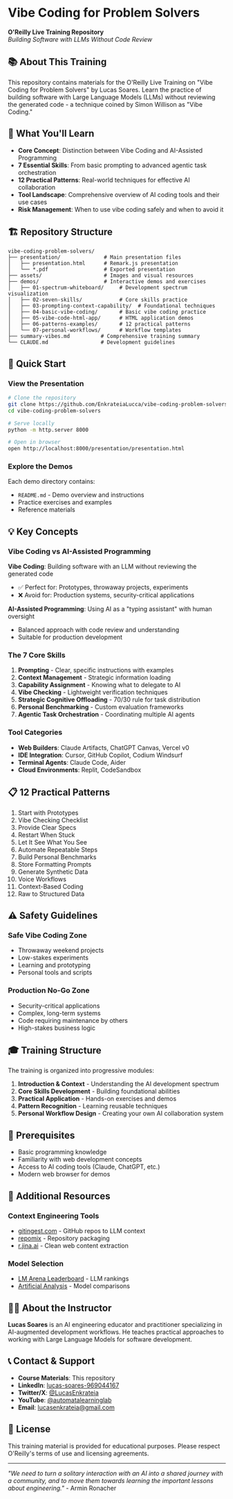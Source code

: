 # Vibe Coding for Problem Solvers

**O'Reilly Live Training Repository**  
*Building Software with LLMs Without Code Review*

## 📚 About This Training

This repository contains materials for the O'Reilly Live Training on "Vibe Coding for Problem Solvers" by Lucas Soares. Learn the practice of building software with Large Language Models (LLMs) without reviewing the generated code - a technique coined by Simon Willison as "Vibe Coding."

## 🎯 What You'll Learn

- **Core Concept**: Distinction between Vibe Coding and AI-Assisted Programming
- **7 Essential Skills**: From basic prompting to advanced agentic task orchestration
- **12 Practical Patterns**: Real-world techniques for effective AI collaboration
- **Tool Landscape**: Comprehensive overview of AI coding tools and their use cases
- **Risk Management**: When to use vibe coding safely and when to avoid it

## 🏗️ Repository Structure

```
vibe-coding-problem-solvers/
├── presentation/              # Main presentation files
│   ├── presentation.html      # Remark.js presentation
│   └── *.pdf                  # Exported presentation
├── assets/                    # Images and visual resources
├── demos/                     # Interactive demos and exercises
│   ├── 01-spectrum-whiteboard/     # Development spectrum visualization
│   ├── 02-seven-skills/            # Core skills practice
│   ├── 03-prompting-context-capability/  # Foundational techniques
│   ├── 04-basic-vibe-coding/       # Basic vibe coding practice
│   ├── 05-vibe-code-html-app/      # HTML application demos
│   ├── 06-patterns-examples/       # 12 practical patterns
│   └── 07-personal-workflows/      # Workflow templates
├── summary-vibes.md          # Comprehensive training summary
└── CLAUDE.md                 # Development guidelines
```

## 🚀 Quick Start

### View the Presentation
```bash
# Clone the repository
git clone https://github.com/EnkrateiaLucca/vibe-coding-problem-solvers.git
cd vibe-coding-problem-solvers

# Serve locally
python -m http.server 8000

# Open in browser
open http://localhost:8000/presentation/presentation.html
```

### Explore the Demos
Each demo directory contains:
- `README.md` - Demo overview and instructions
- Practice exercises and examples
- Reference materials

## 💡 Key Concepts

### Vibe Coding vs AI-Assisted Programming

**Vibe Coding**: Building software with an LLM without reviewing the generated code
- ✅ Perfect for: Prototypes, throwaway projects, experiments
- ❌ Avoid for: Production systems, security-critical applications

**AI-Assisted Programming**: Using AI as a "typing assistant" with human oversight
- Balanced approach with code review and understanding
- Suitable for production development

### The 7 Core Skills

1. **Prompting** - Clear, specific instructions with examples
2. **Context Management** - Strategic information loading
3. **Capability Assignment** - Knowing what to delegate to AI
4. **Vibe Checking** - Lightweight verification techniques
5. **Strategic Cognitive Offloading** - 70/30 rule for task distribution
6. **Personal Benchmarking** - Custom evaluation frameworks
7. **Agentic Task Orchestration** - Coordinating multiple AI agents

### Tool Categories

- **Web Builders**: Claude Artifacts, ChatGPT Canvas, Vercel v0
- **IDE Integration**: Cursor, GitHub Copilot, Codium Windsurf
- **Terminal Agents**: Claude Code, Aider
- **Cloud Environments**: Replit, CodeSandbox

## 📋 12 Practical Patterns

1. Start with Prototypes
2. Vibe Checking Checklist
3. Provide Clear Specs
4. Restart When Stuck
5. Let It See What You See
6. Automate Repeatable Steps
7. Build Personal Benchmarks
8. Store Formatting Prompts
9. Generate Synthetic Data
10. Voice Workflows
11. Context-Based Coding
12. Raw to Structured Data

## ⚠️ Safety Guidelines

### Safe Vibe Coding Zone
- Throwaway weekend projects
- Low-stakes experiments
- Learning and prototyping
- Personal tools and scripts

### Production No-Go Zone
- Security-critical applications
- Complex, long-term systems
- Code requiring maintenance by others
- High-stakes business logic

## 🎓 Training Structure

The training is organized into progressive modules:

1. **Introduction & Context** - Understanding the AI development spectrum
2. **Core Skills Development** - Building foundational abilities
3. **Practical Application** - Hands-on exercises and demos
4. **Pattern Recognition** - Learning reusable techniques
5. **Personal Workflow Design** - Creating your own AI collaboration system

## 🔧 Prerequisites

- Basic programming knowledge
- Familiarity with web development concepts
- Access to AI coding tools (Claude, ChatGPT, etc.)
- Modern web browser for demos

## 📖 Additional Resources

### Context Engineering Tools
- [gitingest.com](https://gitingest.com) - GitHub repos to LLM context
- [repomix](https://github.com/yamadashy/repomix) - Repository packaging
- [r.jina.ai](https://r.jina.ai) - Clean web content extraction

### Model Selection
- [LM Arena Leaderboard](https://chat.lmsys.org) - LLM rankings
- [Artificial Analysis](https://artificialanalysis.ai) - Model comparisons

## 👨‍💻 About the Instructor

**Lucas Soares** is an AI engineering educator and practitioner specializing in AI-augmented development workflows. He teaches practical approaches to working with Large Language Models for software development.

## 📞 Contact & Support

- **Course Materials**: This repository
- **LinkedIn**: [lucas-soares-969044167](https://www.linkedin.com/in/lucas-soares-969044167/)
- **Twitter/X**: [@LucasEnkrateia](https://twitter.com/LucasEnkrateia)
- **YouTube**: [@automatalearninglab](https://youtube.com/@automatalearninglab)
- **Email**: lucasenkrateia@gmail.com

## 📄 License

This training material is provided for educational purposes. Please respect O'Reilly's terms of use and licensing agreements.

---

*"We need to turn a solitary interaction with an AI into a shared journey with a community, and to move them towards learning the important lessons about engineering."* - Armin Ronacher